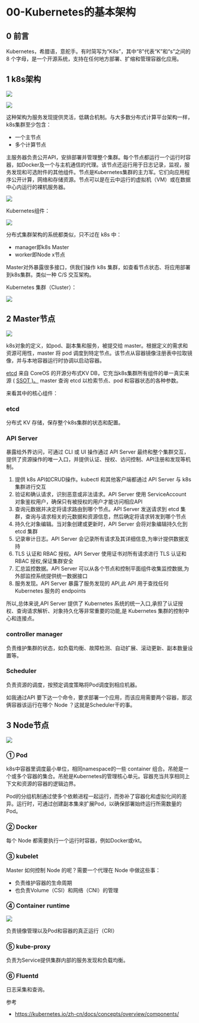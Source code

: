 # 00-Kubernetes的基本架构

## 0 前言

Kubernetes，希腊语，意舵手。有时简写为“K8s”，其中“8”代表“K”和“s”之间的 8 个字母，是一个开源系统，支持在任何地方部署、扩缩和管理容器化应用。

## 1 k8s架构



![](https://my-img.javaedge.com.cn/javaedge-blog/2024/07/dfec2ed3d000ef02c7f3430fc2de81bf.png)



![](https://my-img.javaedge.com.cn/javaedge-blog/2024/07/66a53adacdad0200ca1f797435a7f33e.png)

这种架构为服务发现提供灵活，低耦合机制。与大多数分布式计算平台架构一样，k8s集群至少包含：

- 一个主节点
- 多个计算节点

主服务器负责公开API，安排部署并管理整个集群。每个节点都运行一个运行时容器，如Docker及一个与主机通信的代理。该节点还运行用于日志记录，监视，服务发现和可选附件的其他组件。节点是Kubernetes集群的主力军。它们向应用程序公开计算，网络和存储资源。节点可以是在云中运行的虚拟机（VM）或在数据中心内运行的裸机服务器。

![](https://my-img.javaedge.com.cn/javaedge-blog/2024/07/712b48028c4bd045eb20fdae1ae7dac4.png)

Kubernetes组件：

![](https://my-img.javaedge.com.cn/javaedge-blog/2024/07/51120ad23b216a6946e3c4ebef2106bf.svg)

 分布式集群架构的系统都类似，只不过在 k8s 中：

- manager即k8s Master
- worker即Node x节点

Master对外暴露很多接口，供我们操作 k8s 集群，如查看节点状态、将应用部署到k8s集群。类似一种 C/S 交互架构。

Kubernetes 集群（Cluster）：

![](https://my-img.javaedge.com.cn/javaedge-blog/2024/07/61dae653d5260f6861a455fb1bf42f0c.png)

## 2 Master节点



![](https://my-img.javaedge.com.cn/javaedge-blog/2024/07/e64704474497799f428346db7c5b22f2.png)

k8s对象的定义，如pod、副本集和服务，被提交给 master。根据定义的需求和资源可用性，master 将 pod 调度到特定节点。该节点从容器镜像注册表中拉取镜像，并与本地容器运行时协调以启动容器。

[etcd](https://github.com/coreos/etcd) 来自 CoreOS 的开源分布式KV DB，它充当k8s集群所有组件的单一真实来源 ( [SSOT )。](https://en.wikipedia.org/wiki/Single_source_of_truth) master 查询 etcd 以检索节点、pod 和容器状态的各种参数。

来看其中的核心组件：

### etcd

分布式 KV 存储，保存整个k8s集群的状态和配置。

### API Server

暴露给外界访问，可通过 CLI 或 UI  操作通过 API Server 最终和整个集群交互，提供了资源操作的唯一入口，并提供认证、授权、访问控制、API注册和发现等机制。

1. 提供 k8s API如CRUD操作。kubectl 和其他客户端都通过 API Server 与 k8s 集群进行交互
2. 验证和确认请求，识别恶意或非法请求。API Server 使用 ServiceAccount 对象鉴权用户，确保只有被授权的用户才能访问相应API
3. 查询元数据并决定将请求路由到哪个节点。API Server 发送请求到 etcd 集群，查询与请求相关的元数据和资源信息，然后确定将请求转发到哪个节点
4. 持久化对象编辑。当对象创建或更新时，API Server 会将对象编辑持久化到 etcd 集群
5. 记录审计日志。API Server 会记录所有请求及其详细信息,为审计提供数据支持
6. TLS 认证和 RBAC 授权。API Server 使用证书对所有请求进行 TLS 认证和 RBAC 授权,保证集群安全
7. 汇总监控数据。API Server 可以从各个节点和控制平面组件收集监控数据,为外部监控系统提供统一数据接口
8. 服务发现。API Server 暴露了服务发现的 API,此 API 用于查找任何 Kubernetes 服务的 endpoints

所以,总体来说,API Server 提供了 Kubernetes 系统的统一入口,承担了认证授权、查询请求解析、对象持久化等非常重要的功能,是 Kubernetes 集群的控制中心和连接点。

### controller manager

负责维护集群的状态，如负载均衡、故障检测、自动扩展、滚动更新、副本数量设置等。

### Scheduler

负责资源的调度，按预定调度策略将Pod调度到相应机器。

如我通过API 要下达一个命令，要求部署一个应用，而该应用需要两个容器，那这俩容器该运行在哪个 Node ？这就是Scheduler干的事。

## 3 Node节点



![](https://my-img.javaedge.com.cn/javaedge-blog/2024/07/24fff666d490a861b6f45fdda10eee3a.png)

### ① Pod

k8s中容器里调度最小单位，相同namespace的一些 container 组合。吊舱是一个或多个容器的集合。吊舱是Kubernetes的管理核心单元。容器充当共享相同上下文和资源的容器的逻辑边界。

Pod的分组机制通过使多个依赖进程一起运行，而弥补了容器化和虚拟化间的差异。运行时，可通过创建副本集来扩展Pod，以确保部署始终运行所需数量的Pod。

### ② Docker

每个 Node 都需要执行一个运行时容器，例如Docker或rkt。

### ③ kubelet

Master 如何控制 Node 的呢？需要一个代理在 Node 中做这些事：

- 负责维护容器的生命周期
- 也负责Volume（CSI）和网络（CNI）的管理

### ④ Container runtime

![](https://my-img.javaedge.com.cn/javaedge-blog/2024/07/03816fdb2e2d3465c540cd09aabafa38.png)

负责镜像管理以及Pod和容器的真正运行（CRI）

### ⑤ kube-proxy

负责为Service提供集群内部的服务发现和负载均衡。

### ⑥ Fluentd

日志采集和查询。

参考

- https://kubernetes.io/zh-cn/docs/concepts/overview/components/